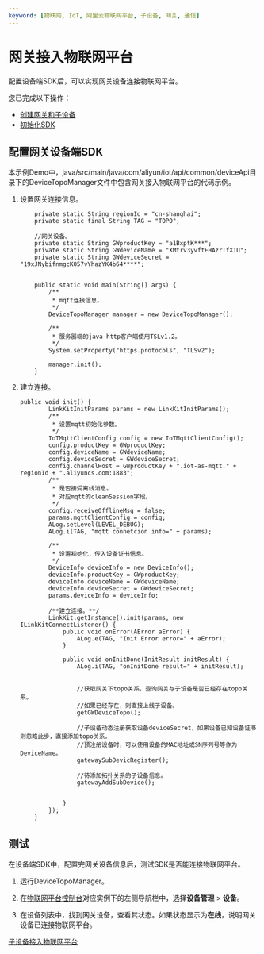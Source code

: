 ```yaml
---
keyword: [物联网, IoT, 阿里云物联网平台, 子设备, 网关, 通信]
---
```


# 网关接入物联网平台

配置设备端SDK后，可以实现网关设备连接物联网平台。

您已完成以下操作：

-   [创建网关和子设备](/cn.zh-CN/最佳实践/设备管理/子设备接入物联网平台/创建网关和子设备.md)
-   [初始化SDK](/cn.zh-CN/最佳实践/设备管理/子设备接入物联网平台/初始化SDK.md)

## 配置网关设备端SDK

本示例Demo中，java/src/main/java/com/aliyun/iot/api/common/deviceApi目录下的DeviceTopoManager文件中包含网关接入物联网平台的代码示例。

1.  设置网关连接信息。

    ```
        private static String regionId = "cn-shanghai";
        private static final String TAG = "TOPO";
    
        //网关设备。
        private static String GWproductKey = "a1BxptK***";
        private static String GWdeviceName = "XMtrv3yvftEHAzrTfX1U";
        private static String GWdeviceSecret = "19xJNybifnmgcK057vYhazYK4b64****";
    
    
        public static void main(String[] args) {
            /**
             * mqtt连接信息。
             */
            DeviceTopoManager manager = new DeviceTopoManager();
    
            /**
             * 服务器端的java http客户端使用TSLv1.2。
             */
            System.setProperty("https.protocols", "TLSv2");
    
            manager.init();
        }
    ```

2.  建立连接。

    ```
    public void init() {
            LinkKitInitParams params = new LinkKitInitParams();
            /**
             * 设置mqtt初始化参数。
             */
            IoTMqttClientConfig config = new IoTMqttClientConfig();
            config.productKey = GWproductKey;
            config.deviceName = GWdeviceName;
            config.deviceSecret = GWdeviceSecret;
            config.channelHost = GWproductKey + ".iot-as-mqtt." + regionId + ".aliyuncs.com:1883";
            /**
             * 是否接受离线消息。
             * 对应mqtt的cleanSession字段。
             */
            config.receiveOfflineMsg = false;
            params.mqttClientConfig = config;
            ALog.setLevel(LEVEL_DEBUG);
            ALog.i(TAG, "mqtt connetcion info=" + params);
    
            /**
             * 设置初始化，传入设备证书信息。
             */
            DeviceInfo deviceInfo = new DeviceInfo();
            deviceInfo.productKey = GWproductKey;
            deviceInfo.deviceName = GWdeviceName;
            deviceInfo.deviceSecret = GWdeviceSecret;
            params.deviceInfo = deviceInfo;
    
            /**建立连接。**/
            LinkKit.getInstance().init(params, new ILinkKitConnectListener() {
                public void onError(AError aError) {
                    ALog.e(TAG, "Init Error error=" + aError);
                }
    
                public void onInitDone(InitResult initResult) {
                    ALog.i(TAG, "onInitDone result=" + initResult);
    
    
                    //获取网关下topo关系，查询网关与子设备是否已经存在topo关系。
                    //如果已经存在，则直接上线子设备。
                    getGWDeviceTopo();
    
                    //子设备动态注册获取设备deviceSecret，如果设备已知设备证书则忽略此步，直接添加topo关系。
                    //预注册设备时，可以使用设备的MAC地址或SN序列号等作为DeviceName。
                    gatewaySubDevicRegister();
    
                    //待添加拓扑关系的子设备信息。
                    gatewayAddSubDevice();
    
    
                }
            });
        }
    ```


## 测试

在设备端SDK中，配置完网关设备信息后，测试SDK是否能连接物联网平台。

1.  运行DeviceTopoManager。

2.  在[物联网平台控制台](https://iot.console.aliyun.com/)对应实例下的左侧导航栏中，选择**设备管理** \> **设备**。

3.  在设备列表中，找到网关设备，查看其状态。如果状态显示为**在线**，说明网关设备已连接物联网平台。


[子设备接入物联网平台](/cn.zh-CN/最佳实践/设备管理/子设备接入物联网平台/子设备接入物联网平台.md)

